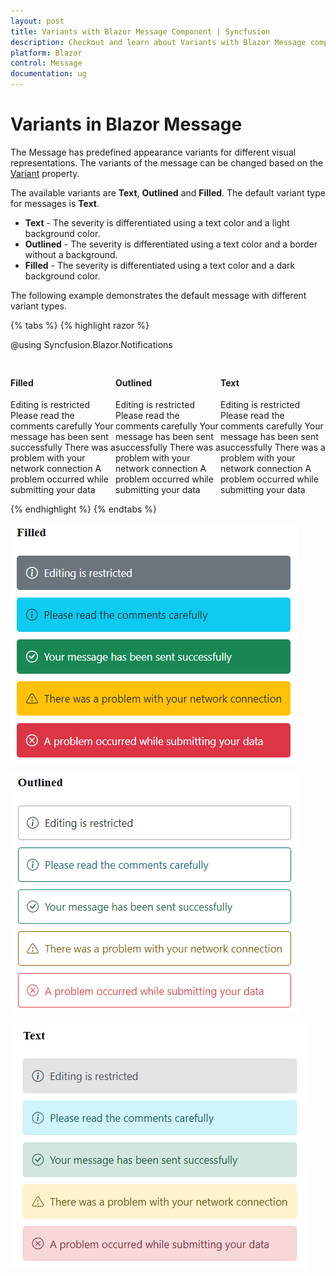 ```yaml
---
layout: post
title: Variants with Blazor Message Component | Syncfusion
description: Checkout and learn about Variants with Blazor Message component in Blazor Server App and Blazor WebAssembly App.
platform: Blazor
control: Message
documentation: ug
---
```


# Variants in Blazor Message

The Message has predefined appearance variants for different visual representations. The variants of the message can be changed based on the [Variant](https://help.syncfusion.com/cr/blazor/Syncfusion.Blazor.Notifications.SfMessage.html#Syncfusion_Blazor_Notifications_SfMessage_Variant) property.

The available variants are **Text**, **Outlined** and **Filled**. The default variant type for messages is **Text**.
* **Text** - The severity is differentiated using a text color and a light background color.
* **Outlined** - The severity is differentiated using a text color and a border without a background.
* **Filled** - The severity is differentiated using a text color and a dark background color.

The following example demonstrates the default message with different variant types.

{% tabs %}
{% highlight razor %}

@using Syncfusion.Blazor.Notifications

<div class="msg-variant-section">
	<div class="content-section">
    <h4>Filled</h4>
    <SfMessage Variant="MessageVariant.Filled">Editing is restricted</SfMessage>
    <SfMessage Severity="MessageSeverity.Info" Variant="MessageVariant.Filled">Please read the comments carefully</SfMessage>
    <SfMessage Severity="MessageSeverity.Success" Variant="MessageVariant.Filled">Your message has been sent successfully</SfMessage>
    <SfMessage Severity="MessageSeverity.Warning" Variant="MessageVariant.Filled">There was a problem with your network connection</SfMessage>
    <SfMessage Severity="MessageSeverity.Error" Variant="MessageVariant.Filled">A problem occurred while submitting your data</SfMessage>
  </div>
	  <div class="content-section">
      <h4>Outlined</h4>
      <SfMessage Variant="MessageVariant.Outlined">Editing is restricted</SfMessage>
      <SfMessage Severity="MessageSeverity.Info" Variant="MessageVariant.Outlined">Please read the comments carefully</SfMessage>
      <SfMessage Severity="MessageSeverity.Success" Variant="MessageVariant.Outlined">Your message has been sent successfully</SfMessage>
      <SfMessage Severity="MessageSeverity.Warning" Variant="MessageVariant.Outlined">There was a problem with your network connection</SfMessage>
      <SfMessage Severity="MessageSeverity.Error" Variant="MessageVariant.Outlined">A problem occurred while submitting your data</SfMessage>
    </div>
    <div class="content-section">
      <h4>Text</h4>
      <SfMessage>Editing is restricted</SfMessage>
      <SfMessage Severity="MessageSeverity.Info">Please read the comments carefully</SfMessage>
      <SfMessage Severity="MessageSeverity.Success">Your message has been sent successfully</SfMessage>
      <SfMessage Severity="MessageSeverity.Warning">There was a problem with your network connection</SfMessage>
      <SfMessage Severity="MessageSeverity.Error">A problem occurred while submitting your data</SfMessage>
    </div>    
</div>

<style>
.msg-variant-section .content-section {
  margin: 0 auto;
  max-width: 520px;
  padding-top: 10px;
}

.msg-variant-section .e-message {
  margin: 10px;
}

.msg-variant-section {
  display: flex;
}
</style>
    
{% endhighlight %}
{% endtabs %}

![Message Filled Variant](./images/variants-filled.png)

![Message Outlined Variant](./images/variants-outlined.png)

![Message Text Variant](./images/variants-text.png)